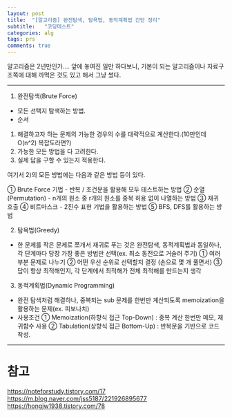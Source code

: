 ```yaml
---
layout: post
title:  "[알고리즘] 완전탐색, 탐욕법, 동적계획법 간단 정리"
subtitle:   "코딩테스트"
categories: alg
tags: prs
comments: true
---
```


알고리즘은 2년만인가.... 앞에 놓여진 일만 하다보니, 기본이 되는 알고리즘이나 자료구조쪽에 대해 까먹은 것도 있고 해서 그냥 썼다.

---

1. 완전탐색(Brute Force)
- 모든 선택지 탐색하는 방법.
- 순서
1) 해결하고자 하는 문제의 가능한 경우의 수를 대략적으로 계산한다.(10만인데 O(n^2) 복잡도라면?)
2) 가능한 모든 방법을 다 고려한다.
3) 실제 답을 구할 수 있는지 적용한다.
  
여기서 2)의 모든 방법에는 다음과 같은 방법 등이 있다.
  
① Brute Force 기법 - 반복 / 조건문을 활용해 모두 테스트하는 방법
② 순열(Permutation) - n개의 원소 중 r개의 원소를 중복 허용 없이 나열하는 방법
③ 재귀 호출
④ 비트마스크 - 2진수 표현 기법을 활용하는 방법
⑤ BFS, DFS를 활용하는 방법
  
  
2. 탐욕법(Greedy)
- 한 문제를 작은 문제로 쪼개서 재귀로 푸는 것은 완전탐색, 동적계획법과 동일하나, 각 단계마다 당장 가장 좋은 방법만 선택(ex. 최소 동전으로 거슬러 주기)
① 여러 부분 문제로 나누기
② 어떤 우선 순위로 선택할지 결정 (손으로 몇 개 풀면서)
③ 답이 항상 최적해인지, 각 단계에서 최적해가 전체 최적해를 만드는지 생각
  
  
3. 동적계획법(Dynamic Programming)
- 완전 탐색처럼 해결하나, 중복되는 sub 문제를 한번만 계산되도록 memoization을 활용하는 문제(ex. 피보나치)
- 사용조건
① Memoization(하향식 접근 Top-Down) : 중복 계산 한번만 메모, 재귀함수 사용
② Tabulation(상향식 접근 Bottom-Up) : 반복문을 기반으로 코드 작성.


--- 
# 참고
https://noteforstudy.tistory.com/17
https://m.blog.naver.com/jss5187/221926895677
https://hongjw1938.tistory.com/78
